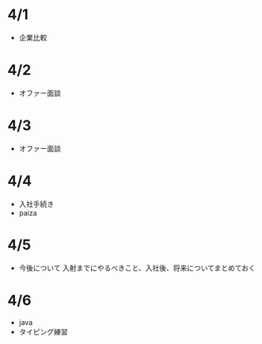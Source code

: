 # 4/1
- 企業比較

# 4/2
- オファー面談

# 4/3
- オファー面談

# 4/4
- 入社手続き
- paiza

# 4/5
- 今後について
  入射までにやるべきこと、入社後、将来についてまとめておく

# 4/6
- java
- タイピング練習